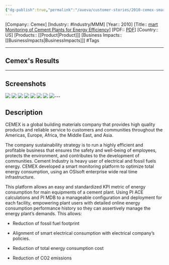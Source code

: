 ```yaml
---
{"dg-publish":true,"permalink":"/aveva/customer-stories/2010-cemex-smart-monitoring-of-cement-plants-for-energy-efficiency/"}
---
```


[Company:: Cemex]
[Industry:: #Industry/MMM]
[Year:: 2010]
[Title:: [mart Monitoring of Cement Plants for Energy Efficiency](https://resources.osisoft.com/presentations/smart-monitoring-of-cement-plants-for-energy-efficiency/)]
[PDF:: [PDF](https://cdn.osisoft.com/corp/en/media/presentations/2010/UsersConference2010/PDF/UC2010_BRS1700_CEMEX_Farrera_Palacios.pdf)]
[Country:: US]
[Products:: [[Product\|Product]]]
[Business Impacts:: [[BusinessImpacts\|BusinessImpacts]]]
#Tags 

---
## Cemex's Results

---
## Screenshots
![](https://i.imgur.com/y3Mr3N5.png)
![](https://i.imgur.com/qzxDsZE.png)
![](https://i.imgur.com/Pi86UfW.png)
![](https://i.imgur.com/Cs4olPF.png)
![](https://i.imgur.com/3jSB29Y.png)
![](https://i.imgur.com/d4Klesn.png)
![](https://i.imgur.com/dKqFTlo.png)
![](https://i.imgur.com/4TuiaoC.png)---
## Description
CEMEX is a global building materials company that provides high quality products and reliable service to customers and communities throughout the Americas, Europe, Africa, the Middle East, and Asia.

The company sustainability strategy is to run a highly efficient and profitable business that ensures the safety and well-being of employees, protects the environment, and contributes to the development of communities. Cement Industry is heavy user of electrical and fossil fuels energy. CEMEX developed a smart monitoring platform to optimize total energy consumption, using an OSIsoft enterprise wide real time infrastructure.

This platform allows an easy and standardized KPI metric of energy consumption for main equipments of a cement plant. Using PI ACE calculations and PI MDB to a manageable configuration and deployment for each facility, empowering plant users with detailed online energy consumption performance history so they can assertively manage the energy plant’s demands. This allows:

- Reduction of fossil fuel footprint

- Alignment of smart electrical consumption with electrical company’s policies.

- Reduction of total energy consumption cost

- Reduction of CO2 emissions